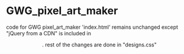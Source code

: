 # GWG_pixel_art_maker
code for GWG pixel_art_maker
'index.html' remains unchanged except  "jQuery from a CDN" is included in <header>. rest of the changes are done in "designs.css"
